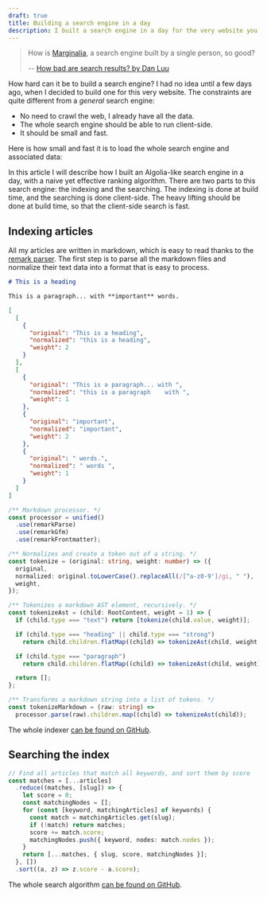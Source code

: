 ```yaml
---
draft: true
title: Building a search engine in a day
description: I built a search engine in a day for the very website you are reading this on.
---
```


<script>
  import Measure from './Measure.svelte'
</script>

> How is [Marginalia](https://search.marginalia.nu/), a search engine built by a single person, so good?
>
> -- [How bad are search results? by Dan Luu](https://danluu.com/seo-spam/)

How hard can it be to build a search engine? I had no idea until a few days ago, when I decided to build one for this very website. The constraints are quite different from a _general_ search engine:

- No need to crawl the web, I already have all the data.
- The whole search engine should be able to run client-side.
- It should be small and fast.

Here is how small and fast it is to load the whole search engine and associated data:

<Measure />

In this article I will describe how I built an Algolia-like search engine in a day, with a naive yet effective ranking algorithm. There are two parts to this search engine: the indexing and the searching. The indexing is done at build time, and the searching is done client-side. The heavy lifting should be done at build time, so that the client-side search is fast.

## Indexing articles

All my articles are written in markdown, which is easy to read thanks to the [remark parser](https://github.com/remarkjs/remark). The first step is to parse all the markdown files and normalize their text data into a format that is easy to process.

```md
# This is a heading

This is a paragraph... with **important** words.
```

```json
[
  [
    {
      "original": "This is a heading",
      "normalized": "this is a heading",
      "weight": 2
    }
  ],
  [
    {
      "original": "This is a paragraph... with ",
      "normalized": "this is a paragraph    with ",
      "weight": 1
    },
    {
      "original": "important",
      "normalized": "important",
      "weight": 2
    },
    {
      "original": " words.",
      "normalized": " words ",
      "weight": 1
    }
  ]
]
```

```ts
/** Markdown processor. */
const processor = unified()
  .use(remarkParse)
  .use(remarkGfm)
  .use(remarkFrontmatter);

/** Normalizes and create a token out of a string. */
const tokenize = (original: string, weight: number) => ({
  original,
  normalized: original.toLowerCase().replaceAll(/[^a-z0-9']/gi, " "),
  weight,
});

/** Tokenizes a markdown AST element, recursively. */
const tokenizeAst = (child: RootContent, weight = 1) => {
  if (child.type === "text") return [tokenize(child.value, weight)];

  if (child.type === "heading" || child.type === "strong")
    return child.children.flatMap((child) => tokenizeAst(child, weight + 1));

  if (child.type === "paragraph")
    return child.children.flatMap((child) => tokenizeAst(child, weight));

  return [];
};

/** Transforms a markdown string into a list of tokens. */
const tokenizeMarkdown = (raw: string) =>
  processor.parse(raw).children.map((child) => tokenizeAst(child));
```

The whole indexer [can be found on GitHub](https://github.com/GauBen/gautier.dev/blob/main/src/index-articles.ts).

## Searching the index

```ts
// Find all articles that match all keywords, and sort them by score
const matches = [...articles]
  .reduce((matches, [slug]) => {
    let score = 0;
    const matchingNodes = [];
    for (const [keyword, matchingArticles] of keywords) {
      const match = matchingArticles.get(slug);
      if (!match) return matches;
      score += match.score;
      matchingNodes.push({ keyword, nodes: match.nodes });
    }
    return [...matches, { slug, score, matchingNodes }];
  }, [])
  .sort((a, z) => z.score - a.score);
```

The whole search algorithm [can be found on GitHub](https://github.com/GauBen/gautier.dev/tree/main/src/lib/search.ts).
